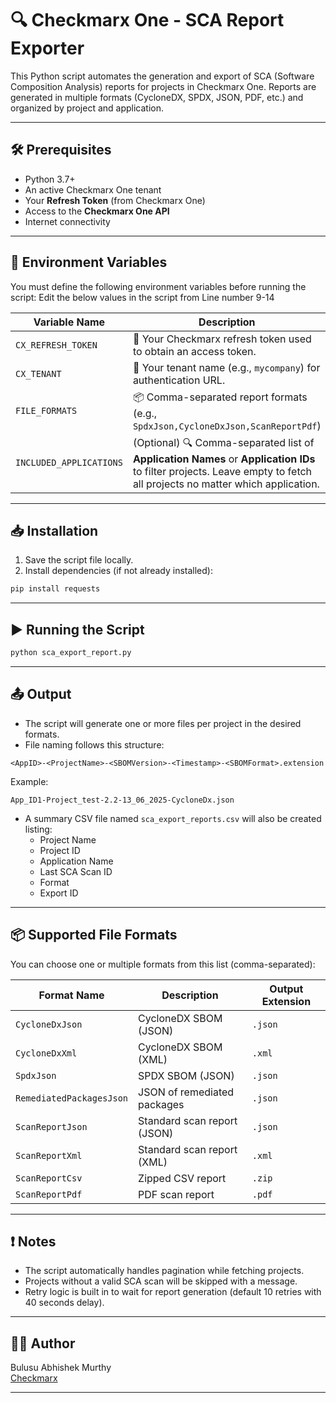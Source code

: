 # 🔍 Checkmarx One - SCA Report Exporter

This Python script automates the generation and export of SCA (Software Composition Analysis) reports for projects in Checkmarx One. Reports are generated in multiple formats (CycloneDX, SPDX, JSON, PDF, etc.) and organized by project and application.

---

## 🛠 Prerequisites

- Python 3.7+
- An active Checkmarx One tenant
- Your **Refresh Token** (from Checkmarx One)
- Access to the **Checkmarx One API**
- Internet connectivity

---

## 🔐 Environment Variables

You must define the following environment variables before running the script:
Edit the below values in the script from Line number 9-14

| Variable Name         | Description                                                                                     |
|----------------------|-------------------------------------------------------------------------------------------------|
| `CX_REFRESH_TOKEN`    | 🔑 Your Checkmarx refresh token used to obtain an access token.                                 |
| `CX_TENANT`           | 🏢 Your tenant name (e.g., `mycompany`) for authentication URL.                                 |
| `FILE_FORMATS`        | 📦 Comma-separated report formats (e.g., `SpdxJson,CycloneDxJson,ScanReportPdf`)                |
| `INCLUDED_APPLICATIONS` | (Optional) 🔍 Comma-separated list of **Application Names** or **Application IDs** to filter projects. Leave empty to fetch all projects no matter which application. |


---

## 📥 Installation

1. Save the script file locally.
2. Install dependencies (if not already installed):

```bash
pip install requests
```

---

## ▶️ Running the Script

```bash
python sca_export_report.py
```

---

## 📤 Output

- The script will generate one or more files per project in the desired formats.
- File naming follows this structure:

```
<AppID>-<ProjectName>-<SBOMVersion>-<Timestamp>-<SBOMFormat>.extension
```

Example:

```
App_ID1-Project_test-2.2-13_06_2025-CycloneDx.json
```

- A summary CSV file named `sca_export_reports.csv` will also be created listing:
  - Project Name
  - Project ID
  - Application Name
  - Last SCA Scan ID
  - Format
  - Export ID

---

## 📦 Supported File Formats

You can choose one or multiple formats from this list (comma-separated):

| Format Name               | Description                      | Output Extension |
|--------------------------|----------------------------------|------------------|
| `CycloneDxJson`          | CycloneDX SBOM (JSON)            | `.json`          |
| `CycloneDxXml`           | CycloneDX SBOM (XML)             | `.xml`           |
| `SpdxJson`               | SPDX SBOM (JSON)                 | `.json`          |
| `RemediatedPackagesJson`| JSON of remediated packages      | `.json`          |
| `ScanReportJson`         | Standard scan report (JSON)      | `.json`          |
| `ScanReportXml`          | Standard scan report (XML)       | `.xml`           |
| `ScanReportCsv`          | Zipped CSV report                | `.zip`           |
| `ScanReportPdf`          | PDF scan report                  | `.pdf`           |

---

## ❗ Notes

- The script automatically handles pagination while fetching projects.
- Projects without a valid SCA scan will be skipped with a message.
- Retry logic is built in to wait for report generation (default 10 retries with 40 seconds delay).

---

## 🧑‍💻 Author

Bulusu Abhishek Murthy  
[Checkmarx](https://www.checkmarx.com)

---

